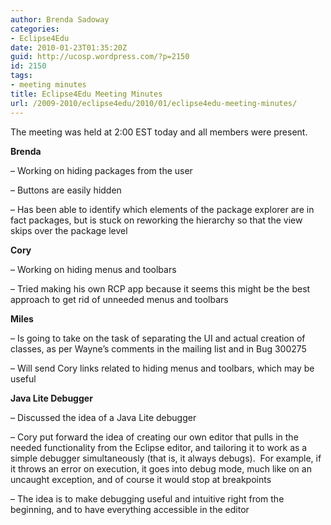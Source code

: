 ```yaml
---
author: Brenda Sadoway
categories:
- Eclipse4Edu
date: 2010-01-23T01:35:20Z
guid: http://ucosp.wordpress.com/?p=2150
id: 2150
tags:
- meeting minutes
title: Eclipse4Edu Meeting Minutes
url: /2009-2010/eclipse4edu/2010/01/eclipse4edu-meeting-minutes/
---
```


The meeting was held at 2:00 EST today and all members were present.

**Brenda**

&#8211; Working on hiding packages from the user

&#8211; Buttons are easily hidden

&#8211; Has been able to identify which elements of the package explorer are in fact packages, but is stuck on reworking the hierarchy so that the view skips over the package level

**Cory**

&#8211; Working on hiding menus and toolbars

&#8211; Tried making his own RCP app because it seems this might be the best approach to get rid of unneeded menus and toolbars

**Miles**

&#8211; Is going to take on the task of separating the UI and actual creation of classes, as per Wayne’s comments in the mailing list and in Bug 300275

&#8211; Will send Cory links related to hiding menus and toolbars, which may be useful

**Java Lite Debugger**

&#8211; Discussed the idea of a Java Lite debugger

&#8211; Cory put forward the idea of creating our own editor that pulls in the needed functionality from the Eclipse editor, and tailoring it to work as a simple debugger simultaneously (that is, it always debugs).  For example, if it throws an error on execution, it goes into debug mode, much like on an uncaught exception, and of course it would stop at breakpoints

&#8211; The idea is to make debugging useful and intuitive right from the beginning, and to have everything accessible in the editor